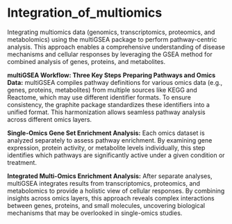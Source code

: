 # Integration_of_multiomics
Integrating multiomics data (genomics, transcriptomics, proteomics, and metabolomics) using the multiGSEA package to perform pathway-centric analysis. This approach enables a comprehensive understanding of disease mechanisms and cellular responses by leveraging the GSEA method for combined analysis of genes, proteins, and metabolites.

**multiGSEA Workflow: Three Key Steps**
**Preparing Pathways and Omics Data:**
multiGSEA compiles pathway definitions for various omics data (e.g., genes, proteins, metabolites) from multiple sources like KEGG and Reactome, which may use different identifier formats. To ensure consistency, the graphite package standardizes these identifiers into a unified format. This harmonization allows seamless pathway analysis across different omics layers.

**Single-Omics Gene Set Enrichment Analysis:**
Each omics dataset is analyzed separately to assess pathway enrichment. By examining gene expression, protein activity, or metabolite levels individually, this step identifies which pathways are significantly active under a given condition or treatment.

**Integrated Multi-Omics Enrichment Analysis:**
After separate analyses, multiGSEA integrates results from transcriptomics, proteomics, and metabolomics to provide a holistic view of cellular responses. By combining insights across omics layers, this approach reveals complex interactions between genes, proteins, and small molecules, uncovering biological mechanisms that may be overlooked in single-omics studies.







